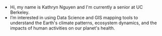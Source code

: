 -  Hi, my name is Kathryn Nguyen and I'm currently a senior at UC Berkeley.
-  I’m interested in using Data Science and GIS mapping tools to understand the Earth's climate patterns, ecosystem dynamics, and the impacts of human activities on our planet's health.

<!---
katnguyen143/katnguyen143 is a ✨ special ✨ repository because its `README.md` (this file) appears on your GitHub profile.
You can click the Preview link to take a look at your changes.
--->
